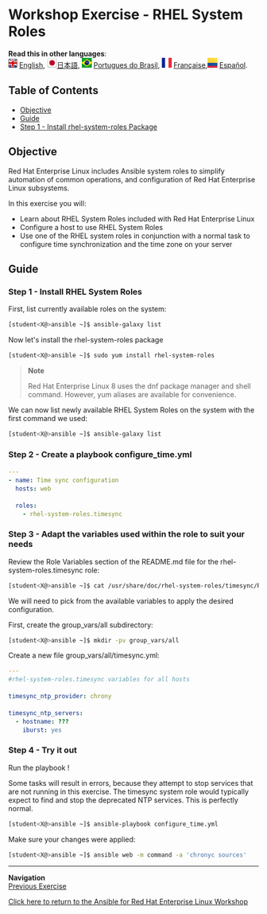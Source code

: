 # Workshop Exercise - RHEL System Roles

**Read this in other languages**:
<br>![uk](../images/uk.png) [English](README.md),  ![japan](../images/japan.png)[日本語](README.ja.md), ![brazil](../images/brazil.png) [Portugues do Brasil](README.pt-br.md), ![france](../images/fr.png) [Française](README.fr.md),![Español](../images/col.png) [Español](README.es.md).

## Table of Contents

* [Objective](#objective)
* [Guide](#guide)
* [Step 1 - Install rhel-system-roles Package](#step-1---install-rhel-system-roles-package)

## Objective

Red Hat Enterprise Linux includes Ansible system roles to simplify automation of common operations, and configuration of Red Hat Enterprise Linux subsystems.

In this exercise you will:

* Learn about RHEL System Roles included with Red Hat Enterprise Linux
* Configure a host to use RHEL System Roles
* Use one of the RHEL system roles in conjunction with a normal task to configure time synchronization and the time zone on your server

## Guide

### Step 1 - Install RHEL System Roles

First, list currently available roles on the system:

```bash
[student<X@>ansible ~]$ ansible-galaxy list
```

Now let's install the rhel-system-roles package

```bash
[student<X@>ansible ~]$ sudo yum install rhel-system-roles
```

> **Note**
>
> Red Hat Enterprise Linux 8 uses the dnf package manager and shell command. However, yum aliases are available for convenience.


We can now list newly available RHEL System Roles on the system with the first command we used:

```bash
[student<X@>ansible ~]$ ansible-galaxy list
```

### Step 2 - Create a playbook **configure_time.yml**

```yaml
---
- name: Time sync configuration
  hosts: web

  roles:
    - rhel-system-roles.timesync
```

### Step 3 - Adapt the variables used within the role to suit your needs

Review the Role Variables section of the README.md file for the rhel-system-roles.timesync role:

```bash
[student<X@>ansible ~]$ cat /usr/share/doc/rhel-system-roles/timesync/README.md
```

We will need to pick from the available variables to apply the desired configuration.

First, create the group_vars/all subdirectory:

```bash
[student<X@>ansible ~]$ mkdir -pv group_vars/all
```

Create a new file group_vars/all/timesync.yml:

```yaml
---
#rhel-system-roles.timesync variables for all hosts

timesync_ntp_provider: chrony

timesync_ntp_servers:
  - hostname: ???
    iburst: yes
```

### Step 4 - Try it out

Run the playbook !

Some tasks will result in errors, because they attempt to stop services that are not running in this exercise. The timesync system role would typically expect to find and stop the deprecated NTP services. This is perfectly normal.

```bash
[student<X@>ansible ~]$ ansible-playbook configure_time.yml
```

Make sure your changes were applied:

```bash
[student<X@>ansible ~]$ ansible web -m command -a 'chronyc sources'
```

---
**Navigation**
<br>
[Previous Exercise](../1.7-role)

[Click here to return to the Ansible for Red Hat Enterprise Linux Workshop](../README.md)
